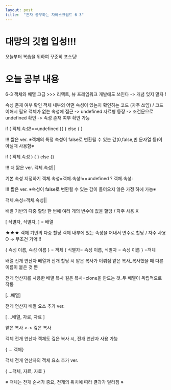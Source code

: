 ```yaml
---
layout: post
title:  "혼자 공부하는 자바스크립트 6-3"
---
```

# 대망의 깃헙 입성!!!

오늘부터 복습을 위하여 꾸준히 포스팅!

# 오늘 공부 내용

6-3 객체와 배열 고급 >>> 리액트, 뷰 프레임워크 개발에도 쓰인다 -> 개념 잊지 말자 !

속성 존재 여부 확인 
객체 내부의 어떤 속성이 있는지 확인하는 코드 (자주 쓰임) / 코드 이해시 필요
객체가 없는 속성에 접근 -> undefined 자료형 등장 -> 조건문으로 undefined 확인 -> 속성 존재 여부 확인 가능

if ( 객체.속성!==undefined  ){ }
else { }

!!! 짧은 ver.
※객체의 특정 속성이 false로 변환될 수 있는 값(0,false,빈 문자열 등)이 아닐때 사용함※

if ( 객체.속성 ) { }
else  {}

!!! 더 짦은 ver.
객체.속성||

기본 속성 지정하기
객체.속성=객체.속성!==undefined ? 객체.속성:

!!! 짧은 ver.
※속성이 false로 변환될 수 있는 값이 돌어오지 않은 가정 하에 가능※

객체.속성=객체.속성||


배열 기반의 다중 할당 
한 번에 여러 개의 변수에 값을 할당 / 자주 사용 X  

[ 식별자, 식별자, ] = 배열


★★★
객체 기반의 다중 할당 
객체 내부에 있는 속성을 꺼내서 변수로 할당 / 자주 사용 O -> 무조건 기억!!!

{ 속성 이름, 속성 이름 } = 객체
{ 식별자= 속성 이름, 식별자 = 속성 이름 } =객체


배열 전개 연산자
배열과 전개 할당 시 얕은 복사가 이뤄짐
얕은 복사_복사했을 때 다른 이름이 붙은 것 뿐

전개 연산자를 사용한 배열 복사
깊은 복사=clone을 만드는 것_두 배열이 독립적으로 작동

[...배열]

전개 연산자 배열 요소 추가 ver.

[ ...배열, 자료, 자료 ]

얕은 복사 <-> 깊은 복사

 
객체 전개 연산자
객체도 깊은 복사 시, 전개 연산자 사용 가능

{ ... 객체}

객체 전개 연산자의 객체 요소 추가 ver.

{ ...객체, 자료, 자료 }

※ 객체는 전개 순서가 중요, 전개의 위치에 따라 결과가 달라짐 ※



